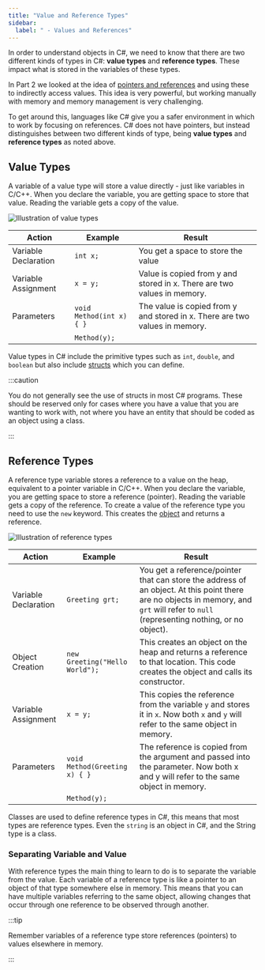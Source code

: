 ```yaml
---
title: "Value and Reference Types"
sidebar:
  label: " - Values and References"
---
```


In order to understand objects in C#, we need to know that there are two different kinds of types in C#: **value types** and **reference types**. These impact what is stored in the variables of these types.

In Part 2 we looked at the idea of [pointers and references](../../../../part-2-organised-code/4-indirect-access/1-concepts/02-02-pointers-ref) and using these to indirectly access values. This idea is very powerful, but working manually with memory and memory management is very challenging.

To get around this, languages like C# give you a safer environment in which to work by focusing on references. C# does not have pointers, but instead distinguishes between two different kinds of type, being **value types** and **reference types** as noted above.

## Value Types

A variable of a value type will store a value directly - just like variables in C/C++. When you declare the variable, you are getting space to store that value. Reading the variable gets a copy of the value.

![Illustration of value types](./images/value-type-concept.png)

| Action | Example | Result  |
|---|---|---|
| Variable Declaration | `int x;` | You get a space to store the value  |
| Variable Assignment | `x = y;` | Value is copied from y and stored in x. There are two values in memory.  |
| Parameters  | `void Method(int x) { }` | The value is copied from y and stored in x. There are two values in memory.  |
| | `Method(y);` | |

Value types in C# include the primitive types such as `int`, `double`, and `boolean` but also include [structs](../../../../part-2-organised-code/3-structuring-data/1-concepts/03-01-struct) which you can define.

:::caution

You do not generally see the use of structs in most C# programs. These should be reserved only for cases where you have a value that you are wanting to work with, not where you have an entity that should be coded as an object using a class.

:::

## Reference Types

A reference type variable stores a reference to a value on the heap, equivalent to a pointer variable in C/C++. When you declare the variable, you are getting space to store a reference (pointer). Reading the variable gets a copy of the reference. To create a value of the reference type you need to use the `new` keyword. This creates the [object](../../../../part-2-organised-code/7-member-functions/1-concepts/1-0-struct-members#referring-to-struct-values-as-objects) and returns a reference.

![Illustration of reference types](./images/ref-type-concept.png)

| Action | Example | Result  |
|---|---|---|
| Variable Declaration | `Greeting grt;` | You get a reference/pointer that can store the address of an object. At this point there are no objects in memory, and `grt` will refer to `null` (representing nothing, or no object).  |
| Object Creation | `new Greeting("Hello World");` | This creates an object on the heap and returns a reference to that location. This code creates the object and calls its constructor.|
| Variable Assignment | `x = y;` | This copies the reference from the variable `y` and stores it in `x`. Now both `x` and `y` will refer to the same object in memory. |
| Parameters  | `void Method(Greeting x) { }` | The reference is copied from the argument and passed into the parameter. Now both x and y will refer to the same object in memory.  |
| | `Method(y);` | |

Classes are used to define reference types in C#, this means that most types are reference types. Even the `string` is an object in C#, and the String type is a class.

### Separating Variable and Value

With reference types the main thing to learn to do is to separate the variable from the value. Each variable of a reference type is like a pointer to an object of that type somewhere else in memory. This means that you can have multiple variables referring to the same object, allowing changes that occur through one reference to be observed through another.

:::tip

Remember variables of a reference type store references (pointers) to values elsewhere in memory.

:::
